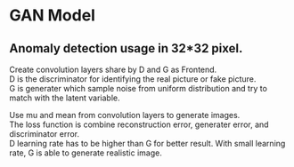 # GAN Model
Anomaly detection usage in 32*32 pixel.
----------------
Create convolution layers share by D and G as Frontend.<br>
D is the discriminator for identifying the real picture or fake picture.<br>
G is generater which sample noise from uniform distribution and try to match with the latent variable.<br>

Use mu and mean from convolution layers to generate images.<br>
The loss function is combine reconstruction error, generater error, and discriminator error.<br>
D learning rate has to be higher than G for better result. With small learning rate, G is able to generate realistic image.<br>

